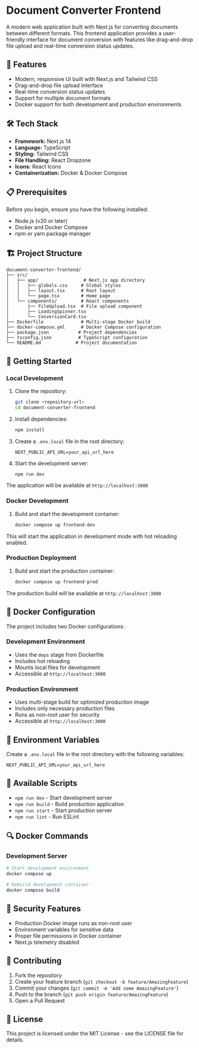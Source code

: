 # Document Converter Frontend

A modern web application built with Next.js for converting documents between different formats. This frontend application provides a user-friendly interface for document conversion with features like drag-and-drop file upload and real-time conversion status updates.

## 🚀 Features

- Modern, responsive UI built with Next.js and Tailwind CSS
- Drag-and-drop file upload interface
- Real-time conversion status updates
- Support for multiple document formats
- Docker support for both development and production environments

## 🛠️ Tech Stack

- **Framework:** Next.js 14
- **Language:** TypeScript
- **Styling:** Tailwind CSS
- **File Handling:** React Dropzone
- **Icons:** React Icons
- **Containerization:** Docker & Docker Compose

## 📋 Prerequisites

Before you begin, ensure you have the following installed:
- Node.js (v20 or later)
- Docker and Docker Compose
- npm or yarn package manager

## 🏗️ Project Structure

```
document-converter-frontend/
├── src/
│   ├── app/                 # Next.js app directory
│   │   ├── globals.css     # Global styles
│   │   ├── layout.tsx      # Root layout
│   │   └── page.tsx        # Home page
│   └── components/         # React components
│       ├── FileUpload.tsx  # File upload component
│       ├── LoadingSpinner.tsx
│       └── ConversionCard.tsx
├── Dockerfile              # Multi-stage Docker build
├── docker-compose.yml      # Docker Compose configuration
├── package.json           # Project dependencies
├── tsconfig.json          # TypeScript configuration
└── README.md             # Project documentation
```

## 🚀 Getting Started

### Local Development

1. Clone the repository:
   ```bash
   git clone <repository-url>
   cd document-converter-frontend
   ```

2. Install dependencies:
   ```bash
   npm install
   ```

3. Create a `.env.local` file in the root directory:
   ```env
   NEXT_PUBLIC_API_URL=your_api_url_here
   ```

4. Start the development server:
   ```bash
   npm run dev
   ```

The application will be available at `http://localhost:3000`

### Docker Development

1. Build and start the development container:
   ```bash
   docker compose up frontend-dev
   ```

This will start the application in development mode with hot reloading enabled.

### Production Deployment

1. Build and start the production container:
   ```bash
   docker compose up frontend-prod
   ```

The production build will be available at `http://localhost:3000`

## 🐳 Docker Configuration

The project includes two Docker configurations:

### Development Environment
- Uses the `deps` stage from Dockerfile
- Includes hot reloading
- Mounts local files for development
- Accessible at `http://localhost:3000`

### Production Environment
- Uses multi-stage build for optimized production image
- Includes only necessary production files
- Runs as non-root user for security
- Accessible at `http://localhost:3000`

## 🔧 Environment Variables

Create a `.env.local` file in the root directory with the following variables:

```env
NEXT_PUBLIC_API_URL=your_api_url_here
```

## 📝 Available Scripts

- `npm run dev` - Start development server
- `npm run build` - Build production application
- `npm run start` - Start production server
- `npm run lint` - Run ESLint

## 🔍 Docker Commands

### Development Server
```bash
# Start development environment
docker compose up

# Rebuild development container
docker compose build
```

## 🔐 Security Features

- Production Docker image runs as non-root user
- Environment variables for sensitive data
- Proper file permissions in Docker container
- Next.js telemetry disabled

## 🤝 Contributing

1. Fork the repository
2. Create your feature branch (`git checkout -b feature/AmazingFeature`)
3. Commit your changes (`git commit -m 'Add some AmazingFeature'`)
4. Push to the branch (`git push origin feature/AmazingFeature`)
5. Open a Pull Request

## 📄 License

This project is licensed under the MIT License - see the LICENSE file for details. 
